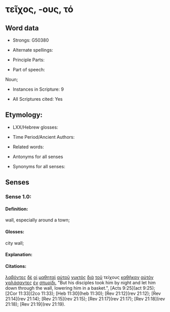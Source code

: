 # τεῖχος, -ους, τό 

<!-- Status: S2=NeedsFinalCheck -->
<!-- Lexica used for edits: BDAG, FFM, LN, A-S -->

## Word data

* Strongs: G50380

* Alternate spellings:

* Principle Parts: 

* Part of speech: 

Noun;

* Instances in Scripture: 9

* All Scriptures cited: Yes

## Etymology: 

* LXX/Hebrew glosses: 

* Time Period/Ancient Authors: 

* Related words: 

* Antonyms for all senses

* Synonyms for all senses: 

## Senses 

### Sense 1.0:

#### Definition: 

wall, especially around a town;

#### Glosses:

city wall;

#### Explanation:

#### Citations:

[λαβόντες](../G29830/01.md) [δὲ](../G11610/01.md) [οἱ](../G35880/01.md) [μαθηταὶ](../G31010/01.md) [αὐτοῦ](../G08460/01.md) [νυκτὸς](../G35710/01.md) [διὰ](../G12230/01.md) [τοῦ](../G35880/01.md) τείχους [καθῆκαν](../G25240/01.md) [αὐτὸν](../G08460/01.md) [χαλάσαντες](../G54650/01.md) [ἐν](../G17220/01.md) [σπυρίδι](../G47110/01.md), 
"But his disciples took him by night and let him down through the wall, lowering him in a basket.", 
[Acts 9:25](act 9:25);  [2Cor 11:33](2co 11:33);  [Heb 11:30](heb 11:30);  [Rev 21:12](rev 21:12);  [Rev 21:14](rev 21:14);  [Rev 21:15](rev 21:15);  [Rev 21:17](rev 21:17);  [Rev 21:18](rev 21:18);  [Rev 21:19](rev 21:19).                                          
